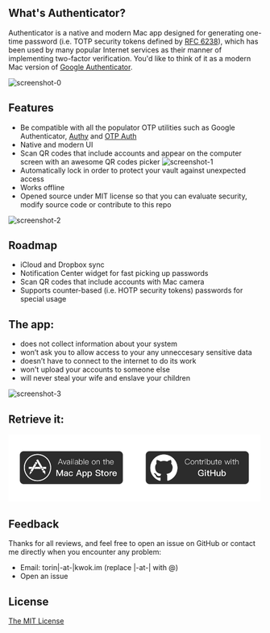 ## What's Authenticator?

Authenticator is a native and modern Mac app designed for generating one-time password (i.e. TOTP security tokens defined by [RFC 6238](https://tools.ietf.org/html/rfc6238)), which has been used by many popular Internet services as their manner of implementing two-factor verification. You'd like to think of it as a modern Mac version of [Google Authenticator](https://en.wikipedia.org/wiki/Google_Authenticator).

![screenshot-0](https://i.imgur.com/lXkHXBN.jpg)

## Features

- Be compatible with all the populator OTP utilities such as Google Authenticator, [Authy](https://www.authy.com/) and [OTP Auth](https://itunes.apple.com/us/app/otp-auth/id659877384?mt=8)
- Native and modern UI
- Scan QR codes that include accounts and appear on the computer screen with an awesome QR codes picker
![screenshot-1](https://i.imgur.com/UVcM0ql.jpg)
- Automatically lock in order to protect your vault against unexpected access
- Works offline
- Opened source under MIT license so that you can evaluate security, modify source code or contribute to this repo

![screenshot-2](https://i.imgur.com/m2JhAGM.jpg)

## Roadmap

- iCloud and Dropbox sync
- Notification Center widget for fast picking up passwords
- Scan QR codes that include accounts with Mac camera
- Supports counter-based (i.e. HOTP security tokens) passwords for special usage

## The app:

- does not collect information about your system
- won’t ask you to allow access to your any unneccesary sensitive data
- doesn’t have to connect to the internet to do its work
- won't upload your accounts to someone else
- will never steal your wife and enslave your children

![screenshot-3](https://i.imgur.com/AZWF1Yw.jpg)

## Retrieve it:

<a href="https://itunes.apple.com/cn/app/authenticator-happy-two-factor-verifying/id1087792302"><img src="https://github.com/TongKuo/BadgeKit/blob/master/bitmap/mas-badge/mas-badge@1x.png?raw=true" title="mas-badge-bitmap" border="0" width="250" /></a><a href="http://bit.ly/1R8lT7t"><img src="https://github.com/TongKuo/BadgeKit/blob/master/bitmap/github-badge/github-badge@1x.png?raw=true" title="github-badge-bitmap" border="0" width="250" /></a>

## Feedback

Thanks for all reviews, and feel free to open an issue on GitHub or contact me directly when you encounter any problem:

- Email: torin|-at-|kwok.im (replace |-at-| with @)
- Open an issue

## License

[The MIT License](/LICENSE)
